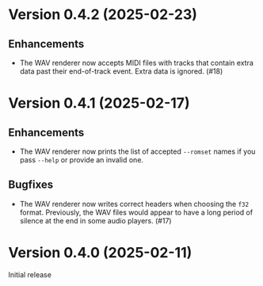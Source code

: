 # Version 0.4.2 (2025-02-23)

## Enhancements

- The WAV renderer now accepts MIDI files with tracks that contain extra data
  past their end-of-track event. Extra data is ignored. (#18)

# Version 0.4.1 (2025-02-17)

## Enhancements

- The WAV renderer now prints the list of accepted `--romset` names if you pass
  `--help` or provide an invalid one.

## Bugfixes

- The WAV renderer now writes correct headers when choosing the `f32` format.
  Previously, the WAV files would appear to have a long period of silence at
  the end in some audio players. (#17)

# Version 0.4.0 (2025-02-11)

Initial release

